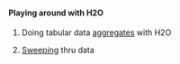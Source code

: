 
#### Playing around with H2O

1. Doing tabular data [aggregates](https://github.com/szilard/h2o-experiments/tree/master/df-aggr) with H2O

2. [Sweeping](https://github.com/szilard/h2o-experiments/tree/master/df-sweep) thru data
